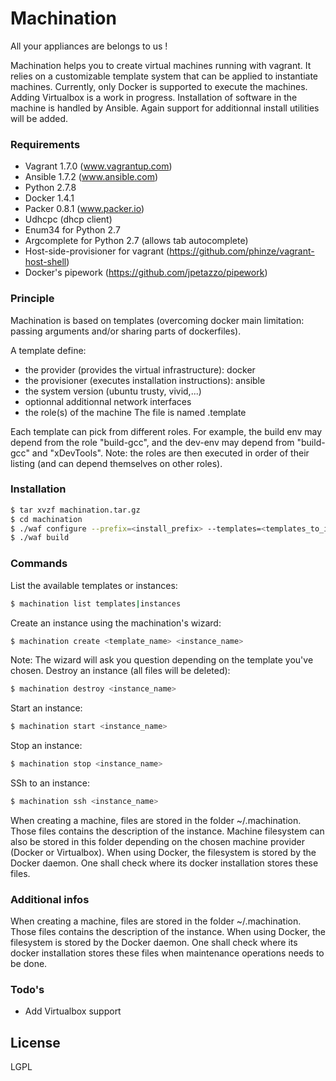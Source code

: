 # Machination
All your appliances are belongs to us !

Machination helps you to create virtual machines running with vagrant.
It relies on a customizable template system that can be applied to instantiate machines.
Currently, only Docker is supported to execute the machines. Adding Virtualbox is a work in progress.
Installation of software in the machine is handled by Ansible. Again support for additionnal install utilities will be added.

### Requirements
- Vagrant 1.7.0 (www.vagrantup.com)
- Ansible 1.7.2 (www.ansible.com)
- Python 2.7.8
- Docker 1.4.1
- Packer 0.8.1 (www.packer.io)
- Udhcpc (dhcp client) 
- Enum34 for Python 2.7
- Argcomplete for Python 2.7 (allows tab autocomplete)
- Host-side-provisioner for vagrant (https://github.com/phinze/vagrant-host-shell)
- Docker's pipework (https://github.com/jpetazzo/pipework)

### Principle
Machination is based on templates (overcoming docker main limitation: passing arguments and/or sharing parts of dockerfiles).

A template define:
- the provider (provides the virtual infrastructure): docker
- the provisioner (executes installation instructions): ansible
- the system version (ubuntu trusty, vivid,...)
- optionnal additionnal network interfaces
- the role(s) of the machine
The file is named <templateName>.template

Each template can pick from different roles.
For example, the build env may depend from the role "build-gcc", and the dev-env may depend from "build-gcc" and "xDevTools".
Note: the roles are then executed in order of their listing (and can depend themselves on other roles).

### Installation
```sh
$ tar xvzf machination.tar.gz
$ cd machination
$ ./waf configure --prefix=<install_prefix> --templates=<templates_to_install>
$ ./waf build
```
### Commands
List the available templates or instances:
```sh
$ machination list templates|instances
```
Create an instance using the machination's wizard:
```sh
$ machination create <template_name> <instance_name>
```
Note: The wizard will ask you question depending on the template you've chosen.
Destroy an instance (all files will be deleted):
```sh
$ machination destroy <instance_name>
```
Start an instance:
```sh
$ machination start <instance_name>
```
Stop an instance:
```sh
$ machination stop <instance_name>
```
SSh to an instance:
```sh
$ machination ssh <instance_name>
```

When creating a machine, files are stored in the folder ~/.machination. Those files contains the description of the instance. Machine filesystem can also be
stored in this folder depending on the chosen machine provider (Docker or Virtualbox).
When using Docker, the filesystem is stored by the Docker daemon. One shall check where its docker installation stores these files.

### Additional infos
When creating a machine, files are stored in the folder ~/.machination. Those files contains the description of the instance.
When using Docker, the filesystem is stored by the Docker daemon. One shall check where its docker installation stores these files when maintenance operations needs to be done.

### Todo's
 - Add Virtualbox support

License
----
LGPL
